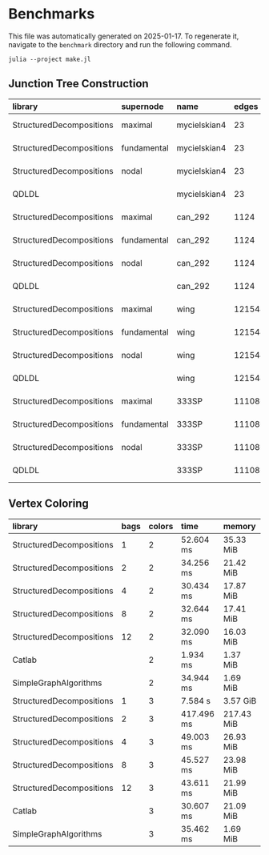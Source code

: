 # Benchmarks

This file was automatically generated on 2025-01-17. To regenerate it, navigate to the ``benchmark`` directory and run the following command.
```
julia --project make.jl
```

## Junction Tree Construction

| library | supernode | name | edges | time | memory |
| :------ | :-------- | :----| :---- | :--- | :----- |
| StructuredDecompositions | maximal | mycielskian4 | 23 | 2.491 μs | 6.70 KiB |
| StructuredDecompositions | fundamental | mycielskian4 | 23 | 2.620 μs | 6.97 KiB |
| StructuredDecompositions | nodal | mycielskian4 | 23 | 2.444 μs | 6.33 KiB |
| QDLDL |      | mycielskian4 | 23 | 1.033 μs | 4.70 KiB |
| StructuredDecompositions | maximal | can_292 | 1124 | 46.708 μs | 146.36 KiB |
| StructuredDecompositions | fundamental | can_292 | 1124 | 47.291 μs | 148.39 KiB |
| StructuredDecompositions | nodal | can_292 | 1124 | 49.542 μs | 146.75 KiB |
| QDLDL |      | can_292 | 1124 | 28.000 μs | 146.08 KiB |
| StructuredDecompositions | maximal | wing | 121544 | 18.023 ms | 28.59 MiB |
| StructuredDecompositions | fundamental | wing | 121544 | 18.042 ms | 29.89 MiB |
| StructuredDecompositions | nodal | wing | 121544 | 55.980 ms | 179.76 MiB |
| QDLDL |      | wing | 121544 | 96.785 ms | 177.01 MiB |
| StructuredDecompositions | maximal | 333SP | 11108633 | 1.164 s | 1.64 GiB |
| StructuredDecompositions | fundamental | 333SP | 11108633 | 1.199 s | 1.64 GiB |
| StructuredDecompositions | nodal | 333SP | 11108633 | 1.945 s | 3.95 GiB |
| QDLDL |      | 333SP | 11108633 | 2.307 s | 3.89 GiB |

## Vertex Coloring

| library | bags | colors | time | memory |
| :------ | :--- | :----- | :----| :----- |
| StructuredDecompositions | 1 | 2 | 52.604 ms | 35.33 MiB |
| StructuredDecompositions | 2 | 2 | 34.256 ms | 21.42 MiB |
| StructuredDecompositions | 4 | 2 | 30.434 ms | 17.87 MiB |
| StructuredDecompositions | 8 | 2 | 32.644 ms | 17.41 MiB |
| StructuredDecompositions | 12 | 2 | 32.090 ms | 16.03 MiB |
| Catlab |     | 2 | 1.934 ms | 1.37 MiB |
| SimpleGraphAlgorithms |     | 2 | 34.944 ms | 1.69 MiB |
| StructuredDecompositions | 1 | 3 | 7.584 s | 3.57 GiB |
| StructuredDecompositions | 2 | 3 | 417.496 ms | 217.43 MiB |
| StructuredDecompositions | 4 | 3 | 49.003 ms | 26.93 MiB |
| StructuredDecompositions | 8 | 3 | 45.527 ms | 23.98 MiB |
| StructuredDecompositions | 12 | 3 | 43.611 ms | 21.99 MiB |
| Catlab |     | 3 | 30.607 ms | 21.09 MiB |
| SimpleGraphAlgorithms |     | 3 | 35.462 ms | 1.69 MiB |
